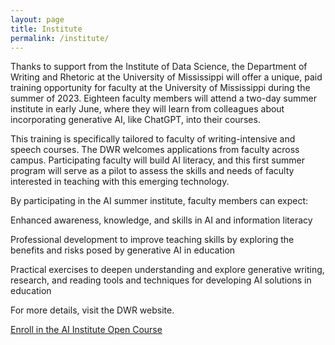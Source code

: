 ```yaml
---
layout: page
title: Institute
permalink: /institute/
---
```


Thanks to support from the Institute of Data Science, the Department of Writing and Rhetoric at the University of Mississippi will offer a unique, paid training opportunity for faculty at the University of Mississippi during the summer of 2023. Eighteen faculty members will attend a two-day summer institute in early June, where they will learn from colleagues about incorporating generative AI, like ChatGPT, into their courses.

This training is specifically tailored to faculty of writing-intensive and speech courses. The DWR welcomes applications from faculty across campus. Participating faculty will build AI literacy, and this first summer program will serve as a pilot to assess the skills and needs of faculty interested in teaching with this emerging technology.

By participating in the AI summer institute, faculty members can expect:

Enhanced awareness, knowledge, and skills in AI and information literacy

Professional development to improve teaching skills by exploring the benefits and risks posed by generative AI in education

Practical exercises to deepen understanding and explore generative writing, research, and reading tools and techniques for developing AI solutions in education

For more details, visit the DWR website.

[Enroll in the AI Institute Open Course](https://canvas.instructure.com/enroll/AT39B3)

